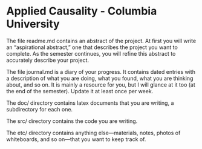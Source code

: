 # Applied Causality - Columbia University

The file readme.md contains an abstract of the project. At first you will write an “aspirational abstract,” one that describes the project you want to complete. As the semester continues, you will refine this abstract to accurately describe your project.

The file journal.md is a diary of your progress. It contains dated entries with a description of what you are doing, what you found, what you are thinking about, and so on. It is mainly a resource for you, but I will glance at it too (at the end of the semester). Update it at least once per week.

The doc/ directory contains latex documents that you are writing, a subdirectory for each one. 

The src/ directory contains the code you are writing.

The etc/ directory contains anything else—materials, notes, photos of whiteboards, and so on—that you want to keep track of.
